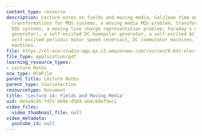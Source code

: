 ```yaml
---
content_type: resource
description: Lecture notes on fields and moving media, Galilean time and space transformations,
  transformations for MQS systems, a moving media MQS problem, transformations for
  EQS systems, a moving line charge representation problem, Faraday's disk (homopolar
  generator), a self-excited DC homopolar generator, a self-excited AC homopolar generator,
  self-excited periodic motor speed reversals, DC commutator machines, and self-excited
  machines.
file: https://ol-ocw-studio-app-qa.s3.amazonaws.com/courses/6-641-electromagnetic-fields-forces-and-motion-spring-2005/de5a9c95fd71bb9ed5b9eb4c0def3ec1_lecture14.pdf
file_type: application/pdf
learning_resource_types:
- Lecture Notes
ocw_type: OCWFile
parent_title: Lecture Notes
parent_type: CourseSection
resourcetype: Document
title: 'Lecture 14: Fields and Moving Media'
uid: de5a9c95-fd71-bb9e-d5b9-eb4c0def3ec1
video_files:
  video_thumbnail_file: null
video_metadata:
  youtube_id: null
---
```

